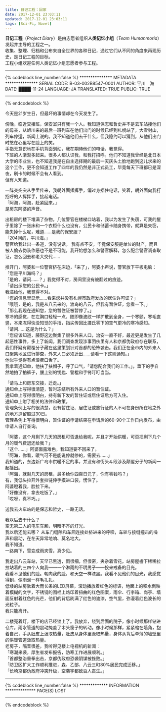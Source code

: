```yaml
---
title: 日记工程：回家
date: 2017-12-01 23:03:11
updated: 2017-12-01 23:03:11
tags: [Sci-Fi, Novel]
---
```


**日记工程**（*Project Diary*）是由志愿者组织**人类记忆小组**（*Team Humanmoria*）发起并主导的工程之一。  
收集、整理、归档和公布来自全世界的各种日记，通过它们从不同的角度来再现历史，是日记工程的目标。  
工程小组欢迎任何人类记忆小组志愿者参与工程。

<!--more-->

---

{% codeblock line_number:false %}
*************** METADATA ***************
SERIAL CODE: B-03-002B8547-0001
AUTHOR: 平川　海
DATE: ████-11-24
LANGUAGE: JA
TRANSLATED: TRUE
PUBLIC: TRUE
****************************************
{% endcodeblock %}

今天是21岁生日，但最坏的事情却在今天发生了。

傍晚，临近交接班，保安室只有我一个人。我知道保志和哲史并不是去车站接他们的母亲，从旭川来的最后一班列车在他们出门的时候已经到札幌站了，大雪封山，列车停运，新闻上说的。我不知道他们去干什么，但我隐约可以猜到，从他们出门时憋在心里写在脸上的笑。  
手指无意识地在手机背面划动，我在期待他们的电话，我觉得。    
下班的人渐渐多起来。很多人都认识我，和我打招呼。他们不知道我曾经是北日本大学的毕业生，也不知道我是在自主选择期的最后一天灰头土脸地跑到这儿求来的这个工作，更不会知道工作了四年的我仍然是非正式员工，毕竟每天下班都已是深夜，刷卡的时候不会有人看到。  
但有人知道。

一阵突突突从手里传来，我朝外面挥挥手，偏过身捂住电话，笑着，朝外面向我打招呼的人挥挥手，接起电话。  
「阿海，阿海，赶紧回来。」  
是房东阿婆的声音。

出租房的楼下堆满了杂物，几位警官在楼梯口站着，我以为发生了失窃，可我的屋子里除了一张床和一个衣柜什么也没有，公民卡和储蓄卡随身携带，就算是失窃，能失掉什么呢，难道……是我的保安服？  
「204间的，平川海。」  
警官给我让出一条道，没有说话。
我有点不安，毕竟保安服是单位的财产，而且被人偷去伪装作恶也不是不可能，我开始想怎么和警官解释，怎么配合警官调查取证，怎么回去和老大交代……

推开门，阿婆和一位警官挤在床边，「来了」，阿婆小声说，警官放下平板电脑：「您是平川海吗？」  
「是的，请问……？」我觉得不对，房间里没有被翻过的痕迹。  
「请出示您的公民卡。」  
我递给他，我觉得不对。  
「您的信息里显示……看来您并没有札幌市政府发放的居住许可证？」  
「哦哦，是的，我是从八云来的，渡岛的八云，但我有暂住证，您看一下。」  
「那么我现在通知您，您的暂住证被暂停了。」  
寒冷的感觉，在左胸口轻轻一点，随即像波纹一样扩散到全身，一个寒颤，寒毛直竖，本来冻得快没知觉的手指，指尖传回比摄氏零下的空气更冷的寒冷感知。  
「请问……这是为什么？」  
「您应该知道，藤野这边聚集了很多外来人口，治安一直不好，最近更是发生了几起恶性事件，多上了新闻。我们调查发现涉事团伙里有人和京都伪政府存在联系，我们怀疑有颠覆分子藏在这里策划针对首都的恐怖袭击。我们正在全市内的外来人口聚集地区进行排查，外来人口必须迁出……请看一下这则通知。」  
他似乎觉得有点浪费口舌了。  
我拿着通知单，他扶了扶帽子，呼了口气，「请您配合我们的工作。」，垂下的手自然地拍了拍裤子，腰上别的钥匙、警棍和手铐叮叮当当。

「请马上和房东交接，迁走。」  
通知单上写得很清楚，暂时冻结所有外来人口的暂住证。  
通知单上写得很明白，持有新下发的暂住证或居住证后方可入住。  
通知单上附了相关的法律和政策。  
管理条例上写的很清楚，没有暂住证、居住证或旅行证的人不可在身份所在地之外的地方逗留超过30日。  
管理条例上写得很明白，暂住证的申请结果在申请后的60-90个工作日内发布，由申请人自行查询。  

「阿婆，这个月剩下几天的房租可否退给我呢，并且才开始供暖，可否把剩下几个月的暖气费退还给我？」  
「这个……」阿婆面露难色，我知道要不回来了。  
「阿海，你看，暖气可不是能说停就停的，需要去……」  
我知道的，东边新广岛市供暖不足的事，并没有和街头斗殴涉及颠覆分子的新闻一起播出。  
「阿海，就剩几天的房租，最多给你四百日元了，你有零钱吗？」  
有，我低头拉开外套拉链伸手摸进口袋，愣住了。  
阿婆瞪着我，脸拉下来。  
「好像没有，拿去吃饭了。」  
「哎呀，真不巧。」

送我去火车站的是保志和哲史，一路无话。

我以后去干什么？  
空无第二人的电车车厢，明暗不齐的灯光。  
我以后还能去哪？
从车门缝隙和车厢连接处挤进来的呼啸，车轮与接缝撞击的噪声和震动，在冬天异常地响、莫名地大。  
我不知道。  
一路南下，雪变成雨夹雪，真少见。

我走出八云车站，天早已黑透，雨很细，但很密，夹杂着雪花。站房屋檐下稀稀拉拉站着的三四个人向我——一个淋雨的不明男子——投来戒备的目光。  
我看不见他们的脸。朝向我的脸，和天空一样漆黑。我看不见他们的目光，我感觉得到，像雨滴一样毛扎扎。  
低矮的站房驮着大而长条的LED屏幕，滚动播放着红色的标语，地面上的积水倒映着模糊的文字，不锈钢的围栏上烙印着扭曲的红色图案，雨伞、行李箱、岗亭、墙面反射着红色的光芒，他们的背后刷满了红色的油漆，空气里，弥漫着红色波长的光粒子。  
我只能离开。

二楼亮着灯，楼下的店已经锁上了。我放弃，绕到后面的院子，像小时候那样钻进仓库，雨水管道的震动掩盖了木头窗子的转动。像小时候那样，紧紧缩在墙角，抱着自己，手从肚皮上汲取热量，肚皮从身体里汲取热量，身体从背后单薄的墙壁里的供暖管道汲取热量。  
老房子，隔音很差，我听得见楼上电视机的新闻：  
「寒潮来袭，厚生省发布报告，防寒工作进展顺利。」  
「首都整治重拳出击，京都伪政府恐袭阴谋被挫败。」  
「防卫区扩大工作顺利推进，森、乙部、八云三町80%居民完成迁移。」  
「长崎京都伪政府冲突升级，空袭宇都致百人丧生。」

---

{% codeblock line_number:false %}
************* INFORMATION **************
PAGE(S) LOST
****************************************
{% endcodeblock %}
